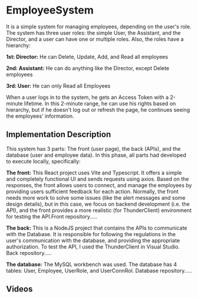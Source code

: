 # EmployeeSystem
It is a simple system for managing employees, depending on the user's role. The system has three user roles: the simple User, the Assistant, and the Director, and a user can have one or multiple roles. Also, the roles have a hierarchy:

**1st: Director:** He can Delete, Update, Add, and Read all employees

**2nd: Assistant:** He can do anything like the Director, except Delete employees

**3rd: User:** He can only Read all Employees

When a user logs in to the system, he gets an Access Token with a 2-minute lifetime. In this 2-minute range, he can use his rights based on hierarchy, but if he doesn't log out or refresh the page, he continues seeing the employees' information.

## Implementation Description
This system has 3 parts: The front (user page), the back (APIs), and the database (user and employee data). In this phase, all parts had developed to execute locally, specifically:

**The front:** This React project uses Vite and Typescript. It offers a simple and completely functional UI and sends requests using axios. Based on the responses, the front allows users to connect, and manage the employees by providing users sufficient feedback for each action. Normally, the front needs more work to solve some issues (like the alert messages and some design details), but in this case, we focus on backend development (i.e. the API), and the front provides a more realistic (for ThunderClient) environment for testing the API.Front repository.....

**The back:** This is a NodeJS project that contains the APIs to communicate with the Database. It is responsible for following the regulations in the user's communication with the database, and providing the appropriate authorization. To test the API, I used the ThunderClient in Visual Studio. Back repository.....

**The database:** The MySQL workbench was used. The database has 4 tables: User, Employee, UserRole, and UserConnRol. Database repository.....



## Videos
